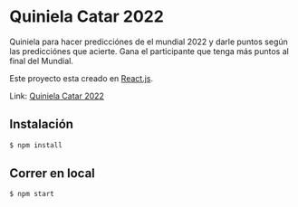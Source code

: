 # Quiniela Catar 2022

Quiniela para hacer predicciónes de el mundial 2022 y darle puntos según las predicciónes que acierte. Gana el participante que tenga más puntos al final del Mundial.

Este proyecto esta creado en [React.js](https://es.reactjs.org/).

Link: [Quiniela Catar 2022](https://flourishing-hummingbird-631a19.netlify.app/)

## Instalación

```bash
$ npm install
```

## Correr en local

```bash
$ npm start
```
